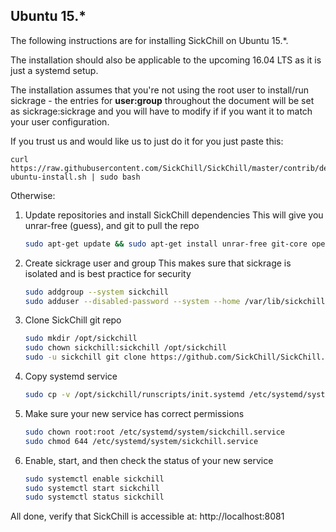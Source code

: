 ## Ubuntu 15.*
The following instructions are for installing SickChill on Ubuntu 15.*.
 
The installation should also be applicable to the upcoming 16.04 LTS as it is just a systemd setup.
 
The installation assumes that you're not using the root user to install/run sickrage - the entries for **user:group** throughout the document will be set as sickrage:sickrage and you will have to modify if if you want it to match your user configuration.
 
If you trust us and would like us to just do it for you just paste this:
 
    curl https://raw.githubusercontent.com/SickChill/SickChill/master/contrib/debian-ubuntu-install.sh | sudo bash

Otherwise:
 
1. Update repositories and install SickChill dependencies
    This will give you unrar-free (guess), and git to pull the repo
 
   ```bash
   sudo apt-get update && sudo apt-get install unrar-free git-core openssl libssl-dev python2.7
   ```
 
2. Create sickrage user and group
    This makes sure that sickrage is isolated and is best practice for security
   
    ```bash
    sudo addgroup --system sickchill
    sudo adduser --disabled-password --system --home /var/lib/sickchill--gecos "SickChill" --ingroup sickchill sickchill
    ```
   
3. Clone SickChill git repo
 
    ```bash
    sudo mkdir /opt/sickchill 
    sudo chown sickchill:sickchill /opt/sickchill
    sudo -u sickchill git clone https://github.com/SickChill/SickChill.git /opt/sickchill
    ```
 
 
4. Copy systemd service
 
    ```bash
    sudo cp -v /opt/sickchill/runscripts/init.systemd /etc/systemd/system/sickchill.service
    ```
 
5. Make sure your new service has correct permissions
 
    ```bash
    sudo chown root:root /etc/systemd/system/sickchill.service
    sudo chmod 644 /etc/systemd/system/sickchill.service
    ```
 
6. Enable, start, and then check the status of your new service
   
    ```bash
    sudo systemctl enable sickchill
    sudo systemctl start sickchill
    sudo systemctl status sickchill
    ```
 
All done, verify that SickChill is accessible at: http://localhost:8081
